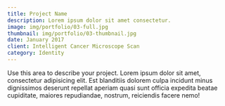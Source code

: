 ```yaml
---
title: Project Name
description: Lorem ipsum dolor sit amet consectetur.
image: img/portfolio/03-full.jpg
thumbnail: img/portfolio/03-thumbnail.jpg
date: January 2017
client: Intelligent Cancer Microscope Scan 
category: Identity
---
```

Use this area to describe your project. Lorem ipsum dolor sit amet, consectetur adipisicing elit. Est blanditiis dolorem culpa incidunt minus dignissimos deserunt repellat aperiam quasi sunt officia expedita beatae cupiditate, maiores repudiandae, nostrum, reiciendis facere nemo!
